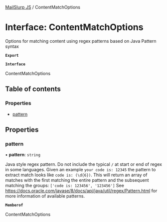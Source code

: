 [MailSlurp JS](../README.md) / ContentMatchOptions

# Interface: ContentMatchOptions

Options for matching content using regex patterns based on Java Pattern syntax

**`Export`**

**`Interface`**

ContentMatchOptions

## Table of contents

### Properties

- [pattern](ContentMatchOptions.md#pattern)

## Properties

### pattern

• **pattern**: `string`

Java style regex pattern. Do not include the typical `/` at start or end of regex in some languages. Given an example `your code is: 12345` the pattern to extract match looks like `code is: (\d{6})`. This will return an array of matches with the first matching the entire pattern and the subsequent matching the groups: `['code is: 123456', '123456']` See https://docs.oracle.com/javase/8/docs/api/java/util/regex/Pattern.html for more information of available patterns.

**`Memberof`**

ContentMatchOptions
